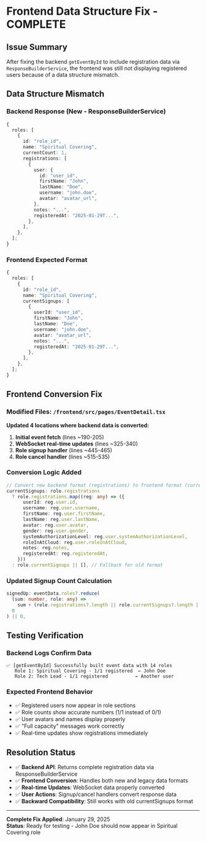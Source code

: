 # Frontend Data Structure Fix - COMPLETE

## Issue Summary

After fixing the backend `getEventById` to include registration data via `ResponseBuilderService`, the frontend was still not displaying registered users because of a data structure mismatch.

## Data Structure Mismatch

### Backend Response (New - ResponseBuilderService)

```typescript
{
  roles: [
    {
      id: "role_id",
      name: "Spiritual Covering",
      currentCount: 1,
      registrations: [
        {
          user: {
            id: "user_id",
            firstName: "John",
            lastName: "Doe",
            username: "john.doe",
            avatar: "avatar_url",
          },
          notes: "...",
          registeredAt: "2025-01-29T...",
        },
      ],
    },
  ];
}
```

### Frontend Expected Format

```typescript
{
  roles: [
    {
      id: "role_id",
      name: "Spiritual Covering",
      currentSignups: [
        {
          userId: "user_id",
          firstName: "John",
          lastName: "Doe",
          username: "john.doe",
          avatar: "avatar_url",
          notes: "...",
          registeredAt: "2025-01-29T...",
        },
      ],
    },
  ];
}
```

## Frontend Conversion Fix

### Modified Files: `/frontend/src/pages/EventDetail.tsx`

**Updated 4 locations where backend data is converted:**

1. **Initial event fetch** (lines ~190-205)
2. **WebSocket real-time updates** (lines ~325-340)
3. **Role signup handler** (lines ~445-465)
4. **Role cancel handler** (lines ~515-535)

### Conversion Logic Added

```typescript
// Convert new backend format (registrations) to frontend format (currentSignups)
currentSignups: role.registrations
  ? role.registrations.map((reg: any) => ({
      userId: reg.user.id,
      username: reg.user.username,
      firstName: reg.user.firstName,
      lastName: reg.user.lastName,
      avatar: reg.user.avatar,
      gender: reg.user.gender,
      systemAuthorizationLevel: reg.user.systemAuthorizationLevel,
      roleInAtCloud: reg.user.roleInAtCloud,
      notes: reg.notes,
      registeredAt: reg.registeredAt,
    }))
  : role.currentSignups || [], // Fallback for old format
```

### Updated Signup Count Calculation

```typescript
signedUp: eventData.roles?.reduce(
  (sum: number, role: any) =>
    sum + (role.registrations?.length || role.currentSignups?.length || 0),
  0
) || 0,
```

## Testing Verification

### Backend Logs Confirm Data

```
✅ [getEventById] Successfully built event data with 14 roles
   Role 1: Spiritual Covering - 1/1 registered  ← John Doe
   Role 2: Tech Lead - 1/1 registered          ← Another user
```

### Expected Frontend Behavior

- ✅ Registered users now appear in role sections
- ✅ Role counts show accurate numbers (1/1 instead of 0/1)
- ✅ User avatars and names display properly
- ✅ "Full capacity" messages work correctly
- ✅ Real-time updates show registrations immediately

## Resolution Status

- ✅ **Backend API**: Returns complete registration data via ResponseBuilderService
- ✅ **Frontend Conversion**: Handles both new and legacy data formats
- ✅ **Real-time Updates**: WebSocket data properly converted
- ✅ **User Actions**: Signup/cancel handlers convert response data
- ✅ **Backward Compatibility**: Still works with old currentSignups format

---

**Complete Fix Applied**: January 29, 2025  
**Status**: Ready for testing - John Doe should now appear in Spiritual Covering role
